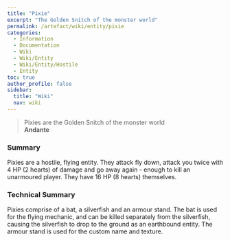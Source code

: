 ```yaml
---
title: "Pixie"
excerpt: "The Golden Snitch of the monster world"
permalink: /artefact/wiki/entity/pixie
categories:
  - Information
  - Documentation
  - Wiki
  - Wiki/Entity
  - Wiki/Entity/Hostile
  - Entity
toc: true
author_profile: false
sidebar:
  title: "Wiki"
  nav: wiki
---
```


> Pixies are the Golden Snitch of the monster world  
>   **Andante**

### Summary
Pixies are a hostile, flying entity. They attack fly down, attack you twice with 4 HP (2 hearts) of damage and go away again - enough to kill an unarmoured player. They have 16 HP (8 hearts) themselves.

### Technical Summary
Pixies comprise of a bat, a silverfish and an armour stand. The bat is used for the flying mechanic, and can be killed separately from the silverfish, causing the silverfish to drop to the ground as an earthbound entity. The armour stand is used for the custom name and texture.
